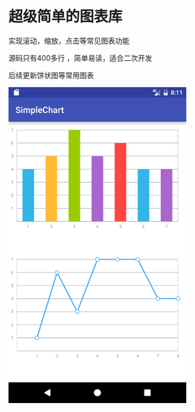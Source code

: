 # 超级简单的图表库 
实现滚动，缩放，点击等常见图表功能

源码只有400多行 ，简单易读，适合二次开发

后续更新饼状图等常用图表
	
<img src="device-2018-07-20-161113.png" width=350 />
